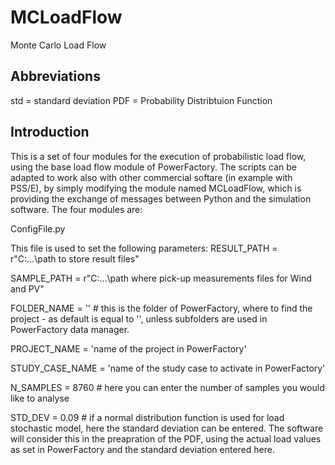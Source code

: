 # MCLoadFlow
Monte Carlo Load Flow
## Abbreviations
std = standard deviation
PDF = Probability Distribtuion Function

## Introduction
This is a set of four modules for the execution of probabilistic load flow, using the base load flow module of PowerFactory.
The scripts can be adapted to work also with other commercial softare (in example with PSS/E), by simply modifying the module named MCLoadFlow, which is providing the exchange of messages between Python and the simulation software.
The four modules are:

ConfigFile.py

This file is used to set the following parameters:
RESULT_PATH = r"C:\...\path to store result files"

SAMPLE_PATH = r"C:\...\path where pick-up measurements files for Wind and PV"

FOLDER_NAME = '' # this is the folder of PowerFactory, where to find the project - as default is equal to '', unless subfolders are used in PowerFactory data manager. 

PROJECT_NAME = 'name of the project in PowerFactory'

STUDY_CASE_NAME = 'name of the study case to activate in PowerFactory'

N_SAMPLES = 8760 # here you can enter the number of samples you would like to analyse

STD_DEV = 0.09 # if a normal distribution function is used for load stochastic model, here the standard deviation can be entered. The software will consider this in the preapration of the PDF, using the actual load values as set in PowerFactory and the standard deviation entered here.
